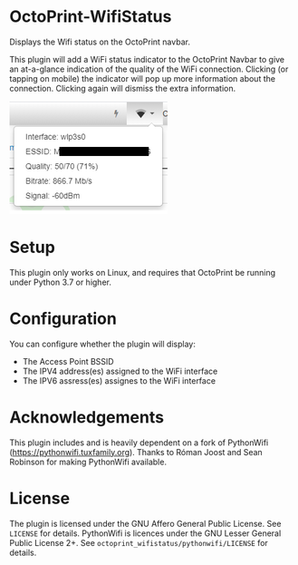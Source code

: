 # OctoPrint-WifiStatus

Displays the Wifi status on the OctoPrint navbar.

This plugin will add a WiFi status indicator to the OctoPrint Navbar to give an at-a-glance indication of the quality of the WiFi connection. Clicking (or tapping on mobile) the indicator will pop up more information about the connection. Clicking again will dismiss the extra information.

![WiFiStatus](/assets/WiFiStatus.png)

# Setup

This plugin only works on Linux, and requires that OctoPrint be running under Python 3.7 or higher.

# Configuration

You can configure whether the plugin will display:

- The Access Point BSSID
- The IPV4 address(es) assigned to the WiFi interface
- The IPV6 assress(es) assignes to the WiFi interface

# Acknowledgements

This plugin includes and is heavily dependent on a fork of PythonWifi (https://pythonwifi.tuxfamily.org). Thanks to Róman Joost and Sean Robinson for making PythonWifi available.

# License

The plugin is licensed under the GNU Affero General Public License. See `LICENSE` for details.
PythonWifi is licences under the GNU Lesser General Public License 2+. See `octoprint_wifistatus/pythonwifi/LICENSE` for details.
